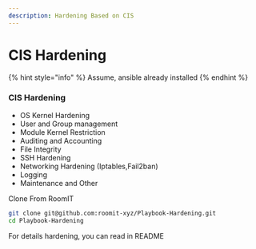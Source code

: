 ```yaml
---
description: Hardening Based on CIS
---
```


# CIS Hardening

{% hint style="info" %}
Assume, ansible already installed
{% endhint %}

### CIS Hardening

* OS Kernel Hardening
* User and Group management
* Module Kernel Restriction
* Auditing and  Accounting
* File Integrity
* SSH Hardening
* Networking Hardening (Iptables,Fail2ban)
* Logging
* Maintenance and Other



Clone From RoomIT&#x20;

```bash
git clone git@github.com:roomit-xyz/Playbook-Hardening.git 
cd Playbook-Hardening
```

For details hardening, you can read in README

